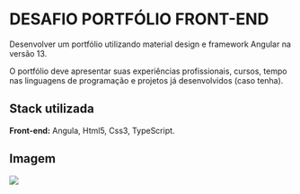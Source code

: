 # DESAFIO PORTFÓLIO FRONT-END

Desenvolver um portfólio utilizando material design e framework Angular na versão 13.

O portfólio deve apresentar suas experiências profissionais, cursos, tempo nas
linguagens de programação e projetos já desenvolvidos (caso tenha).


## Stack utilizada

**Front-end:** Angula, Html5, Css3, TypeScript.

## Imagem

  <img src="https://user-images.githubusercontent.com/87048226/220176667-6df22414-27c0-4d66-a326-fcc3e3dcda15.png"/>
